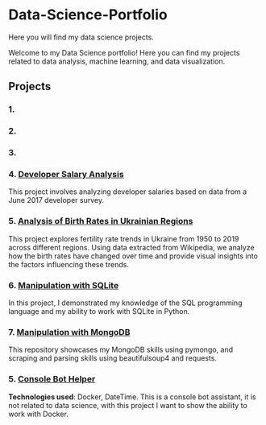 # Data-Science-Portfolio
Here you will find my data science projects.

Welcome to my Data Science portfolio! Here you can find my projects related to data analysis, machine learning, and data visualization.

## Projects

### 1. 

### 2. 

### 3.

### 4. [Developer Salary Analysis](https://github.com/data-tamer2410/ds-developer-salary-analysis/tree/main)
This project involves analyzing developer salaries based on data from a June 2017 developer survey.

### 5. [Analysis of Birth Rates in Ukrainian Regions](https://github.com/data-tamer2410/ds-analysis-of-birth-rates-in-ukrainian-regions)
This project explores fertility rate trends in Ukraine from 1950 to 2019 across different regions. Using data extracted from Wikipedia, we analyze how the birth rates have changed over time and provide visual insights into the factors influencing these trends.

### 6. [Manipulation with SQLite](https://github.com/data-tamer2410/ds-manipulation-with-sqlite/tree/master)
In this project, I demonstrated my knowledge of the SQL programming language and my ability to work with SQLite in Python.

### 7. [Manipulation with MongoDB](https://github.com/data-tamer2410/ds-manipulation-with-mongodb/tree/master)
This repository showcases my MongoDB skills using pymongo, and scraping and parsing skills using beautifulsoup4 and requests.

### 5. [Console Bot Helper](https://github.com/data-tamer2410/ds-console-bot-helper/tree/master)
**Technologies used**: Docker, DateTime.
This is a console bot assistant, it is not related to data science, with this project I want to show the ability to work with Docker.



